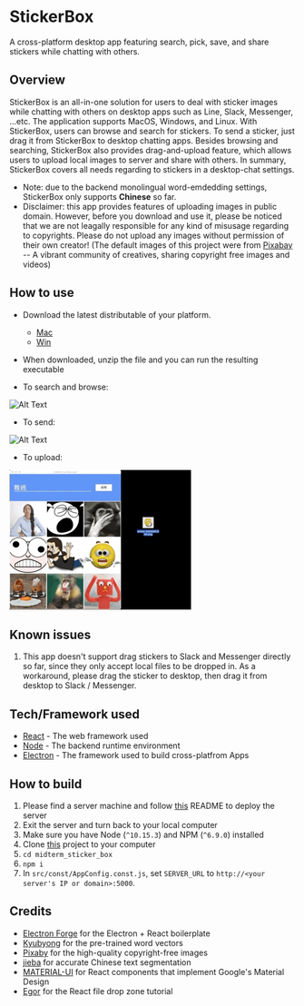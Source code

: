 # StickerBox
A cross-platform desktop app featuring search, pick, save, and share stickers while chatting with others.

## Overview
StickerBox is an all-in-one solution for users to deal with sticker images while chatting with others on desktop apps such as Line, Slack, Messenger, ...etc. The application supports MacOS, Windows, and Linux. With StickerBox, users can browse and search for stickers. To send a sticker, just drag it from StickerBox to desktop chatting apps. Besides browsing and searching, StickerBox also provides drag-and-upload feature, which allows users to upload local images to server and share with others. In summary, StickerBox covers all needs regarding to stickers in a desktop-chat settings.

* Note: due to the backend monolingual word-emdedding settings, StickerBox only supports **Chinese** so far.
* Disclaimer: this app provides features of uploading images in public domain. However, before you download and use it, please be noticed that we are not leagally responsible for any kind of misusage regarding to copyrights. Please do not upload any images without permission of their own creator! (The default images of this project were from [Pixabay](https://pixabay.com/) -- A vibrant community of creatives, sharing copyright free images and videos)

## How to use

* Download the latest distributable of your platform.
  - [Mac](https://github.com/tom6311tom6311/midterm_sticker_box/releases/download/v1.0/midterm_sticker_box.app.zip)
  - [Win]()

* When downloaded, unzip the file and you can run the resulting executable

* To search and browse:

![Alt Text](src/demo/browse.gif)

* To send:

![Alt Text](src/demo/send.gif)

* To upload:

![Alt Text](src/demo/upload.gif)

## Known issues
1. This app doesn't support drag stickers to Slack and Messenger directly so far, since they only accept local files to be dropped in. As a workaround, please drag the sticker to desktop, then drag it from desktop to Slack / Messenger.

## Tech/Framework used
* [React](https://reactjs.org/) - The web framework used
* [Node](https://nodejs.org/) - The backend runtime environment
* [Electron](https://electronjs.org/) - The framework used to build cross-platfrom Apps

## How to build
1. Please find a server machine and follow [this](https://github.com/tom6311tom6311/sticker_box_server) README to deploy the server
2. Exit the server and turn back to your local computer
2. Make sure you have Node (`^10.15.3`) and NPM (`^6.9.0`) installed
3. Clone [this](https://github.com/tom6311tom6311/midterm_sticker_box.git) project to your computer
4. `cd midterm_sticker_box`
5. `npm i`
10. In `src/const/AppConfig.const.js`, set `SERVER_URL` to `http://<your server's IP or domain>:5000`.

## Credits
* [Electron Forge](https://electronforge.io) for the Electron + React boilerplate
* [Kyubyong](https://github.com/Kyubyong/wordvectors) for the pre-trained word vectors
* [Pixaby](https://pixabay.com) for the high-quality copyright-free images
* [jieba](https://www.npmjs.com/package/nodejieba) for accurate Chinese text segmentation
* [MATERIAL-UI](https://material-ui.com) for React components that implement Google's Material Design
* [Egor](https://medium.com/@650egor/simple-drag-and-drop-file-upload-in-react-2cb409d88929) for the React file drop zone tutorial



